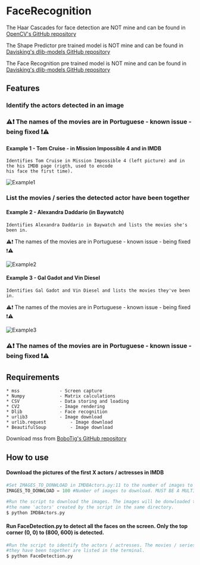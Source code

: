# FaceRecognition

The Haar Cascades for face detection are NOT mine and can be found in [OpenCV's GitHub repository](https://github.com/opencv/opencv/tree/master/data/haarcascades)  

The Shape Predictor pre trained model is NOT mine and can be found in [Davisking's dlib-models GitHub repository](https://github.com/davisking/dlib-models)  

The Face Recognition pre trained model is NOT mine and can be found in [Davisking's dlib-models GitHub repository](https://github.com/davisking/dlib-models)  

## Features

### Identify the actors detected in an image

### :warning::exclamation: The names of the movies are in Portuguese - known issue - being fixed :exclamation::warning:

#### Example 1 - Tom Cruise - in Mission Impossible 4 and in IMDB

	Identifies Tom Cruise in Mission Impossible 4 (left picture) and in the his IMDB page (rigth, used to encode 
	his face the first time).

![Example1](https://raw.githubusercontent.com/RafaelRibeiro97/FaceRecognition/master/media/Example1.png?token=ARrZqHfbjnxZSnIEnZSg9R05PEdR2cSDks5Z2fxfwA%3D%3D)


### List the movies / series the detected actor have been together

#### Example 2 - Alexandra Daddario (in Baywatch)  

	Identifies Alexandra Daddario in Baywatch and lists the movies she's been in.
:warning::exclamation: The names of the movies are in Portuguese - known issue - being fixed :exclamation::warning:

![Example2](https://raw.githubusercontent.com/RafaelRibeiro97/FaceRecognition/master/media/Example2.PNG?token=ARrZqOHlPGZ-gxsF9bbwhuzaQ6V2c0E6ks5Z2fxOwA%3D%3D)

#### Example 3 - Gal Gadot and Vin Diesel

	Identifies Gal Gadot and Vin Diesel and lists the movies they've been in.
:warning::exclamation: The names of the movies are in Portuguese - known issue - being fixed :exclamation::warning:

![Example3](https://raw.githubusercontent.com/RafaelRibeiro97/FaceRecognition/master/media/Example3.PNG?token=ARrZqO02lPGeiS0fDze_o6AmL8FtR2QMks5Z2fwxwA%3D%3D)

### :warning::exclamation: The names of the movies are in Portuguese - known issue - being fixed :exclamation::warning:


## Requirements
	* mss 				- Screen capture
	* Numpy 			- Matrix calculations
	* CSV				- Data storing and loading
	* CV2				- Image rendering
	* Dlib				- Face recognition
	* urlib3			- Image download
	* urlib.request			- Image download
	* BeautifulSoup 		- Image download
Download mss from [BoboTig's GitHub repository](https://github.com/BoboTiG/python-mss)
	
## How to use
#### Download the pictures of the first X actors / actresses in IMDB
```python
#Set IMAGES_TO_DONWLOAD in IMDBActors.py:11 to the number of images to be downloaded.
IMAGES_TO_DONWLOAD = 100 #Number of images to download. MUST BE A MULTIPLE OF 50. 
```

```bash
#Run the script to download the images. The images will be donwloaded to a folder with
#the name 'actors' created by the script in the same directory.
$ python IMDBActors.py
```
#### Run FaceDetection.py to detect all the faces on the screen. Only the top corner (0, 0) to (800, 600) is detected.
```bash
#Run the script to identify the actors / actresses. The movies / series where
#they have been together are listed in the terminal.
$ python FaceDetection.py
```
